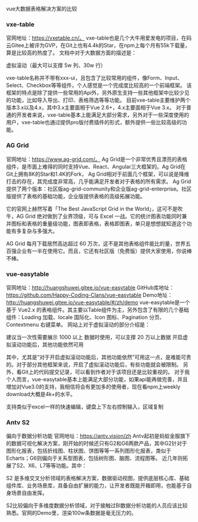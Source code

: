 

vue大数据表格解决方案的比较


### vxe-table

官网地址：https://vxetable.cn/。
vxe-table也是几个大牛用爱发电的项目，在码云Gitee上被评为GVP，在Git上也有4.4k的Star，在npm上每个月有55k下载量，算是比较高的热度了。
文档中对于大数据方面的描述是：

虚拟滚动（最大可以支撑 5w 列、30w 行）

vxe-table名称并不带有xxx-ui，且包含了比较常用的组件，像Form、Input、Select、Checkbox等等组件，个人感觉是一个完成度比较高的一个前端框架。
该框架的特点是除了提供一些常用的Api外，另外原生支持一些其他框架中比较少见的功能，比如导入导出、打印、表格筛选等等功能。
目前vxe-table主要维护两个版本3.x以及4.x，其中3.x主要面相于Vue 2.6+，4.x主要面相于Vue 3.x。
对于普通的开发者来说，vxe-table基本上能满足大部分需求，另外对于一些深度使用的用户，vxe-table也通过提供pro版付费插件的形式，额外提供一些比较高级的功能。



### AG Grid

官网地址：https://www.ag-grid.com/。
Ag Grid是一个非常优秀且漂亮的表格组件，是市面上难得的同时支持Vue、React、Angular三大框架的。Ag Grid在Git上拥有8K的Star和1.4K的Fork，
Ag Grid相对于前面几个框架，可以说是降维打击的存在，其完成度非常高，几乎能满足开发者对于表格的所有需求。
Ag Grid提供了两个版本：社区版ag-grid-community和企业版ag-grid-enterprise。社区版提供了表格的基础功能，企业版提供表格的高级拓展功能。

它的官网上赫然写着「The Best JavaScript Grid in the World」，这可不是吹牛，AG Grid 绝对做到了业界顶级，可与 Excel 一战。它的统计图表功能同时兼并图标和表格的重量级功能，图表即表格，表格即图表，单只是想想就知道这个功能有多复杂与多强大。

AG Grid 每月下载居然高达超过 60 万次，这不是其他表格组件能比的量，世界五百强企业有一半在使用它。而且，它还有社区版（免费版）提供大家使用，你说棒不棒。


### vue-easytable
官网地址：http://huangshuwei.gitee.io/vue-easytable
GitHub库地址：https://github.com/Happy-Coding-Clans/vue-easytable
Demo地址：http://huangshuwei.gitee.io/vue-easytable/#/zh/demo
vue-easytable是一个基于 Vue2.x 的表格组件。其主要以Table组件为主，另外包含了有限的几个基础组件：Loading 加载、locale 国际化、Icon 图标、Pagination 分页、Contextmenu 右键菜单。
网站上对于虚拟滚动的部分介绍是：

建议当一次性需要展示 1000 以上 数据时使用，可以支撑 20 万以上数据
开启虚拟滚动功能后，其他功能依然可用

其中，尤其是“对于开启虚拟滚动功能后，其他功能依然”可用这一点，是难能可贵的。对于部分其他框架来说，开启了虚拟滚动功能后，有些功能就会被限制。
另外，看Git上的代码提交记录，可以看到作者对于该项目还是比较重视的。
对于我个人而言，vue-easytable基本上能满足大部分功能，如果api能再做完善，并且增加对Vue3.0的支持，我相信将会有更加多的使用者，现在看npm上weekly download大概是4k+的水平。

支持类似于excel一样的快速编辑，键盘上下左右控制输入，区域复制

### Antv S2
偏向于数据分析功能
官网地址：https://antv.vision/zh
Antv起初是蚂蚁金服旗下的数据可视化解决方案，刚开始的时候还只有G2和G6两款产品，其中G2针对于图形化报表，包括折线图、柱状图、饼图等等一系列图形化报表，类似于Echarts；G6则偏向于关系型图表，包括树形图、脑图、流程图等。
近几年则拓展了S2、X6、L7等等功能。其中：

S2 是多维交叉分析领域的表格解决方案，数据驱动视图，提供底层核心库、基础组件库、业务场景库，具备自由扩展的能力，让开发者既能开箱即用，也能基于自身场景自由发挥。

S2比较偏向于多维度数据分析领域，对于接触过BI数据分析功能的人员应该比较熟悉。官网的Demo里，渲染100w条数据是毫无压力的。